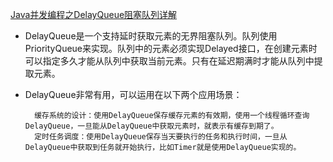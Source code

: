 [Java并发编程之DelayQueue阻塞队列详解](https://blog.csdn.net/qq_38293564/article/details/80591441)

- DelayQueue是一个支持延时获取元素的无界阻塞队列。队列使用PriorityQueue来实现。队列中的元素必须实现Delayed接口，在创建元素时可以指定多久才能从队列中获取当前元素。只有在延迟期满时才能从队列中提取元素。
- DelayQueue非常有用，可以运用在以下两个应用场景： 

        缓存系统的设计：使用DelayQueue保存缓存元素的有效期，使用一个线程循环查询DelayQueue，一旦能从DelayQueue中获取元素时，就表示有缓存到期了。 
        定时任务调度：使用DelayQueue保存当天要执行的任务和执行时间，一旦从DelayQueue中获取到任务就开始执行，比如Timer就是使用DelayQueue实现的。

